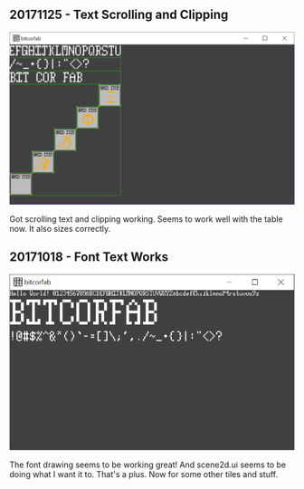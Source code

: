 ## 20171125 - Text Scrolling and Clipping
![scrolling_text](res/images/scrolling_text.png)

Got scrolling text and clipping working.
Seems to work well with the table now.
It also sizes correctly.


## 20171018 - Font Text Works
![font_success](res/images/font_success.png)

The font drawing seems to be working great!
And scene2d.ui seems to be doing what I want it to. That's a plus.
Now for some other tiles and stuff.
